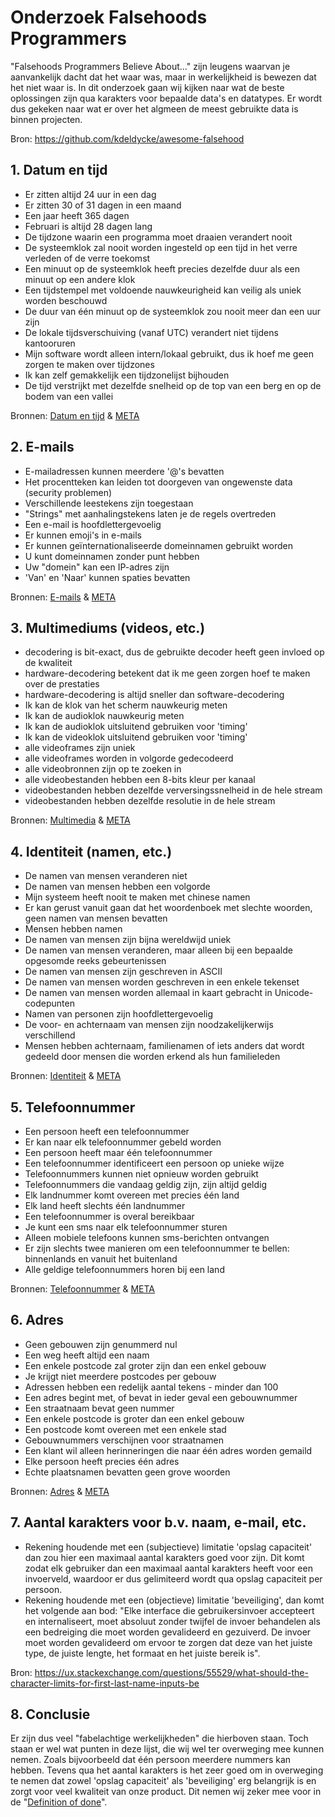 # Onderzoek Falsehoods Programmers

"Falsehoods Programmers Believe About..." zijn leugens waarvan je aanvankelijk dacht dat het waar was, maar in werkelijkheid is bewezen dat het niet waar is. In dit onderzoek gaan wij kijken naar wat de beste oplossingen zijn qua karakters voor bepaalde data's en datatypes. Er wordt dus gekeken naar wat er over het algmeen de meest gebruikte data is binnen projecten.

Bron: https://github.com/kdeldycke/awesome-falsehood

## 1. Datum en tijd

- Er zitten altijd 24 uur in een dag
- Er zitten 30 of 31 dagen in een maand
- Een jaar heeft 365 dagen
- Februari is altijd 28 dagen lang
- De tijdzone waarin een programma moet draaien verandert nooit
- De systeemklok zal nooit worden ingesteld op een tijd in het verre verleden of de verre toekomst
- Een minuut op de systeemklok heeft precies dezelfde duur als een minuut op een andere klok
- Een tijdstempel met voldoende nauwkeurigheid kan veilig als uniek worden beschouwd
- De duur van één minuut op de systeemklok zou nooit meer dan een uur zijn
- De lokale tijdsverschuiving (vanaf UTC) verandert niet tijdens kantooruren
- Mijn software wordt alleen intern/lokaal gebruikt, dus ik hoef me geen zorgen te maken over tijdzones
- Ik kan zelf gemakkelijk een tijdzonelijst bijhouden
- De tijd verstrijkt met dezelfde snelheid op de top van een berg en op de bodem van een vallei

Bronnen: [Datum en tijd](https://infiniteundo.com/post/25326999628/falsehoods-programmers-believe-about-time) & [META](https://spaceninja.com/2015/12/08/falsehoods-programmers-believe/)

## 2. E-mails

- E-mailadressen kunnen meerdere '@'s bevatten
- Het procentteken kan leiden tot doorgeven van ongewenste data (security problemen)
- Verschillende leestekens zijn toegestaan
- "Strings" met aanhalingstekens laten je de regels overtreden
- Een e-mail is hoofdlettergevoelig
- Er kunnen emoji's in e-mails
- Er kunnen geïnternationaliseerde domeinnamen gebruikt worden
- U kunt domeinnamen zonder punt hebben
- Uw "domein" kan een IP-adres zijn
- 'Van' en 'Naar' kunnen spaties bevatten

Bronnen: [E-mails](https://www.netmeister.org/blog/email.html) & [META](https://spaceninja.com/2015/12/08/falsehoods-programmers-believe/)

## 3. Multimediums (videos, etc.)

- decodering is bit-exact, dus de gebruikte decoder heeft geen invloed op de kwaliteit
- hardware-decodering betekent dat ik me geen zorgen hoef te maken over de prestaties
- hardware-decodering is altijd sneller dan software-decodering
- Ik kan de klok van het scherm nauwkeurig meten
- Ik kan de audioklok nauwkeurig meten
- Ik kan de audioklok uitsluitend gebruiken voor 'timing'
- Ik kan de videoklok uitsluitend gebruiken voor 'timing'
- alle videoframes zijn uniek
- alle videoframes worden in volgorde gedecodeerd
- alle videobronnen zijn op te zoeken in
- alle videobestanden hebben een 8-bits kleur per kanaal
- videobestanden hebben dezelfde verversingssnelheid in de hele stream
- videobestanden hebben dezelfde resolutie in de hele stream

Bronnen: [Multimedia](https://haasn.dev/posts/2016-12-25-falsehoods-programmers-believe-about-%5Bvideo-stuff%5D.html) & [META](https://spaceninja.com/2015/12/08/falsehoods-programmers-believe/)

## 4. Identiteit (namen, etc.)

- De namen van mensen veranderen niet
- De namen van mensen hebben een volgorde
- Mijn systeem heeft nooit te maken met chinese namen
- Er kan gerust vanuit gaan dat het woordenboek met slechte woorden, geen namen van mensen bevatten
- Mensen hebben namen
- De namen van mensen zijn bijna wereldwijd uniek
- De namen van mensen veranderen, maar alleen bij een bepaalde opgesomde reeks gebeurtenissen
- De namen van mensen zijn geschreven in ASCII
- De namen van mensen worden geschreven in een enkele tekenset
- De namen van mensen worden allemaal in kaart gebracht in Unicode-codepunten
- Namen van personen zijn hoofdlettergevoelig
- De voor- en achternaam van mensen zijn noodzakelijkerwijs verschillend
- Mensen hebben achternaam, familienamen of iets anders dat wordt gedeeld door mensen die worden erkend als hun familieleden

Bronnen: [Identiteit](https://www.kalzumeus.com/2010/06/17/falsehoods-programmers-believe-about-names/) & [META](https://spaceninja.com/2015/12/08/falsehoods-programmers-believe/)

## 5. Telefoonnummer

- Een persoon heeft een telefoonnummer
- Er kan naar elk telefoonnummer gebeld worden
- Een persoon heeft maar één telefoonnummer
- Een telefoonnummer identificeert een persoon op unieke wijze
- Telefoonnummers kunnen niet opnieuw worden gebruikt
- Telefoonnummers die vandaag geldig zijn, zijn altijd geldig
- Elk landnummer komt overeen met precies één land
- Elk land heeft slechts één landnummer
- Een telefoonnummer is overal bereikbaar
- Je kunt een sms naar elk telefoonnummer sturen
- Alleen mobiele telefoons kunnen sms-berichten ontvangen
- Er zijn slechts twee manieren om een ​​telefoonnummer te bellen: binnenlands en vanuit het buitenland
- Alle geldige telefoonnummers horen bij een land

Bronnen: [Telefoonnummer](https://github.com/google/libphonenumber/blob/master/FALSEHOODS.md) & [META](https://spaceninja.com/2015/12/08/falsehoods-programmers-believe/)

## 6. Adres

- Geen gebouwen zijn genummerd nul
- Een weg heeft altijd een naam
- Een enkele postcode zal groter zijn dan een enkel gebouw
- Je krijgt niet meerdere postcodes per gebouw
- Adressen hebben een redelijk aantal tekens - minder dan 100
- Een adres begint met, of bevat in ieder geval een gebouwnummer
- Een straatnaam bevat geen nummer
- Een enkele postcode is groter dan een enkel gebouw
- Een postcode komt overeen met een enkele stad
- Gebouwnummers verschijnen voor straatnamen
- Een klant wil alleen herinneringen die naar één adres worden gemaild
- Elke persoon heeft precies één adres
- Echte plaatsnamen bevatten geen grove woorden

Bronnen: [Adres](https://www.mjt.me.uk/posts/falsehoods-programmers-believe-about-addresses/) & [META](https://spaceninja.com/2015/12/08/falsehoods-programmers-believe/)

## 7. Aantal karakters voor b.v. naam, e-mail, etc.

- Rekening houdende met een (subjectieve) limitatie 'opslag capaciteit' dan zou hier een maximaal aantal karakters goed voor zijn. Dit komt zodat elk gebruiker dan een maximaal aantal karakters heeft voor een invoerveld, waardoor er dus gelimiteerd wordt qua opslag capaciteit per persoon.
- Rekening houdende met een (objectieve) limitatie 'beveiliging', dan komt het volgende aan bod: "Elke interface die gebruikersinvoer accepteert en internaliseert, moet absoluut zonder twijfel de invoer behandelen als een bedreiging die moet worden gevalideerd en gezuiverd. De invoer moet worden gevalideerd om ervoor te zorgen dat deze van het juiste type, de juiste lengte, het formaat en het juiste bereik is".

Bron: https://ux.stackexchange.com/questions/55529/what-should-the-character-limits-for-first-last-name-inputs-be

## 8. Conclusie

Er zijn dus veel "fabelachtige werkelijkheden" die hierboven staan. Toch staan er wel wat punten in deze lijst, die wij wel ter overweging mee kunnen nemen. Zoals bijvoorbeeld dat één persoon meerdere nummers kan hebben. Tevens qua het aantal karakters is het zeer goed om in overweging te nemen dat zowel 'opslag capaciteit' als 'beveiliging' erg belangrijk is en zorgt voor veel kwaliteit van onze product. Dit nemen wij zeker mee voor in de "[Definition of done](https://github.com/HANICA-DWA/sep2021-project-koeskoes/blob/main/koeskoes/1.Pregame/Projectplan/Definition-of-Done.md)".
